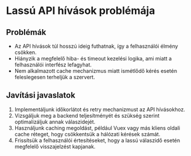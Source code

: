 # Lassú API hívások problémája

## Problémák
- Az API hívások túl hosszú ideig futhatnak, így a felhasználói élmény csökken.
- Hiányzik a megfelelő hiba- és timeout kezelési logika, ami miatt a felhasználói interfész lefagyhat.
- Nem alkalmazott cache mechanizmus miatt ismétlődő kérés esetén feleslegesen terheljük a szervert.

## Javítási javaslatok
1. Implementáljunk időkorlátot és retry mechanizmust az API hívásokhoz.
2. Vizsgáljuk meg a backend teljesítményét és szükség szerint optimalizáljuk annak válaszidejét.
3. Használjunk caching megoldást, például Vuex vagy más kliens oldali cache réteget, hogy csökkentsük a hálózati kérések számát.
4. Frissítsük a felhasználói értesítéseket, hogy a lassú válaszidő esetén megfelelő visszajelzést kapjanak.
